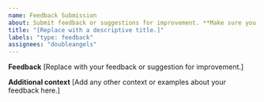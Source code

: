 ```yaml
---
name: Feedback Submission
about: Submit feedback or suggestions for improvement. **Make sure you read the [FAQ's](https://github.com/doubleangels/NextDNSManager/blob/main/FAQ.md) first or your issue may be closed.**
title: "[Replace with a descriptive title.]"
labels: "type: feedback"
assignees: "doubleangels"
---
```


**Feedback**
[Replace with your feedback or suggestion for improvement.]

**Additional context**
[Add any other context or examples about your feedback here.]
